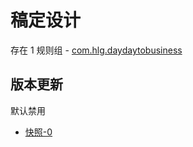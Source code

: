 # 稿定设计

存在 1 规则组 - [com.hlg.daydaytobusiness](/src/apps/com.hlg.daydaytobusiness.ts)

## 版本更新

默认禁用

- [快照-0](https://i.gkd.li/i/13766557)
